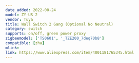 ```yaml
---
date_added: 2022-08-24
model: ZY-US 2
vendor: Tuya
title: Wall Switch 2 Gang (Optional No Neutral)
category: switch
supports: on/off, green power proxy
zigbeemodel: ['TS0601', '_TZE200_7deq70b8']
compatible: [zha]
mlink: 
link: https://www.aliexpress.com/item/4001181765345.html
---
```

